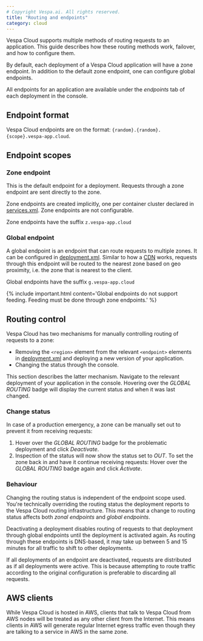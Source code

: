 ```yaml
---
# Copyright Vespa.ai. All rights reserved.
title: "Routing and endpoints"
category: cloud
---
```


Vespa Cloud supports multiple methods of routing requests to an application.
This guide describes how these routing methods work, failover, and how to configure them.

By default, each deployment of a Vespa Cloud application will have a zone endpoint.
In addition to the default zone endpoint, one can configure global endpoints.

All endpoints for an application are available under the
*endpoints* tab of each deployment in the console.

## Endpoint format

Vespa Cloud endpoints are on the format: `{random}.{random}.{scope}.vespa-app.cloud`.

## Endpoint scopes

### Zone endpoint

This is the default endpoint for a deployment.
Requests through a zone endpoint are sent directly to the zone.

Zone endpoints are created implicitly, one per container cluster declared
in [services.xml](/en/reference/services-container.html).
Zone endpoints are not configurable.

Zone endpoints have the suffix `z.vespa-app.cloud`

### Global endpoint

A global endpoint is an endpoint that can route requests to multiple zones.
It can be configured in [deployment.xml](/en/reference/deployment.html#endpoints-global).
Similar to how a [CDN](https://en.wikipedia.org/wiki/Content_delivery_network) works,
requests through this endpoint will be routed to the nearest zone based on geo proximity,
i.e. the zone that is nearest to the client.

Global endpoints have the suffix `g.vespa-app.cloud`

{% include important.html content='Global endpoints do not support feeding.
Feeding must be done through zone endpoints.' %}

## Routing control

Vespa Cloud has two mechanisms for manually controlling routing of requests to a zone:
* Removing the `<region>` element from
  the relevant `<endpoint>` elements in
  [deployment.xml](/en/reference/deployment) and deploying a new version of your application.
* Changing the status through the console.

This section describes the latter mechanism.
Navigate to the relevant deployment of your application in the console.
Hovering over the *GLOBAL ROUTING* badge will display the current status and when it was last changed.

### Change status

In case of a production emergency,
a zone can be manually set out to prevent it from receiving requests:

1. Hover over the *GLOBAL ROUTING* badge for the problematic deployment and click *Deactivate*.
2. Inspection of the status will now show the status set to *OUT*.
   To set the zone back in and have it continue receiving requests:
   Hover over the *GLOBAL ROUTING* badge again and click *Activate*.

### Behaviour

Changing the routing status is independent of the endpoint scope used.
You're technically overriding the routing status the deployment reports to the Vespa
Cloud routing infrastructure. This means that a change to routing status
affects both *zonal endpoints* and *global endpoints*.

Deactivating a deployment disables routing of requests to that deployment
through global endpoints until the deployment is activated again.
As routing through these endpoints is DNS-based,
it may take up between 5 and 15 minutes for all traffic to shift to other deployments.

If all deployments of an endpoint are deactivated, requests are distributed as if all deployments were active.
This is because attempting to route traffic according to the original configuration is preferable
to discarding all requests.

## AWS clients

While Vespa Cloud is hosted in AWS, clients that talk to Vespa Cloud
from AWS nodes will be treated as any other client from the Internet.
This means clients in AWS will generate regular Internet egress traffic
even though they are talking to a service in AWS in the same zone.
